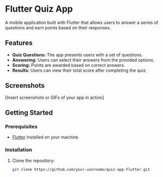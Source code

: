 # Flutter Quiz App

A mobile application built with Flutter that allows users to answer a series of questions and earn points based on their responses.

## Features

- **Quiz Questions:** The app presents users with a set of questions.
- **Answering:** Users can select their answers from the provided options.
- **Scoring:** Points are awarded based on correct answers.
- **Results:** Users can view their total score after completing the quiz.

## Screenshots

[Insert screenshots or GIFs of your app in action]

## Getting Started

### Prerequisites

- [Flutter](https://flutter.dev/) installed on your machine.

### Installation

1. Clone the repository:

   ```bash
   git clone https://github.com/your-username/quiz-app-flutter.git
